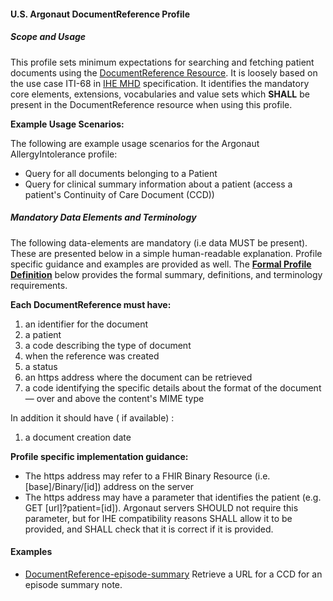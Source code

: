 #### U.S. Argonaut DocumentReference Profile


##### Scope and Usage

This profile sets minimum expectations  for searching and fetching patient documents using the [DocumentReference Resource]. It is loosely based on the use case ITI-68 in [IHE MHD] specification.  It identifies the mandatory core elements, extensions, vocabularies and value sets which **SHALL** be present in the DocumentReference resource when using this profile.

**Example Usage Scenarios:**

The following are example usage scenarios for the Argonaut AllergyIntolerance
profile:

-   Query for all documents belonging to a Patient
-   Query for clinical summary information about a patient (access a patient's Continuity of Care Document (CCD))
 
##### Mandatory Data Elements and Terminology


The following data-elements are mandatory (i.e data MUST be present). These are presented below in a simple human-readable explanation.  Profile specific guidance and examples are provided as well.  The [**Formal Profile Definition**](#profile) below provides the  formal summary, definitions, and  terminology requirements.  

**Each DocumentReference must have:**

1.  an identifier for the document
2.  a patient
3.  a code describing the type of document
4.  when the reference was created
5.  a status
6.  an https address where the document can be retrieved
7.  a code identifying the specific details about the format of the document — over and above the content's MIME type

In addition it should have ( if available) :

1.  a document creation date

**Profile specific implementation guidance:**

- The https address may refer to a FHIR Binary Resource (i.e. [base]/Binary/[id]) address on the server
- The https address may have a parameter that identifies the patient (e.g. GET [url]?patient=[id]). Argonaut servers SHOULD not require this parameter, but for IHE compatibility reasons SHALL allow it to be provided, and SHALL check that it is correct if it is provided.

#### Examples

   - [DocumentReference-episode-summary](documentreference-episode-summary.html) Retrieve a URL for a CCD for an episode summary note.

[DocumentReference Resource]: http://hl7.org/fhir/documentreference.html
[IHE MHD]: http://ihe.net/uploadedFiles/Documents/ITI/IHE_ITI_Suppl_MHD.pdf
